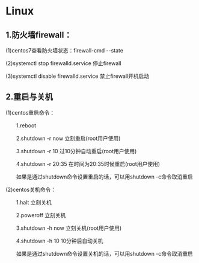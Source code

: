 <!-- GFM-TOC -->

<!-- GFM-TOC -->
# Linux

## 1.防火墙firewall：

(1)centos7查看防火墙状态：firewall-cmd --state

(2)systemctl stop firewalld.service  停止firewall

(3)systemctl disable firewalld.service  禁止firewall开机启动

## 2.重启与关机

(1)centos重启命令：

　　1.reboot
  
　　2.shutdown -r now 立刻重启(root用户使用)
  
　　3.shutdown -r 10 过10分钟自动重启(root用户使用)
  
　　4.shutdown -r 20:35 在时间为20:35时候重启(root用户使用)
  
　　如果是通过shutdown命令设置重启的话，可以用shutdown -c命令取消重启

(2)centos关机命令：

　　1.halt 立刻关机
  
　　2.poweroff 立刻关机
  
　　3.shutdown -h now 立刻关机(root用户使用)
  
　　4.shutdown -h 10 10分钟后自动关机
  
　　如果是通过shutdown命令设置关机的话，可以用shutdown -c命令取消重启

